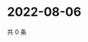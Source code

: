 # 2022-08-06

共 0 条

<!-- BEGIN WEIBO -->
<!-- 最后更新时间 Sat Aug 06 2022 02:20:41 GMT+0800 (China Standard Time) -->

<!-- END WEIBO -->
